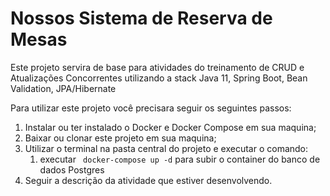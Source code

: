 # Nossos Sistema de Reserva de Mesas

Este projeto servira de base para atividades do treinamento de CRUD e Atualizações Concorrentes utilizando a stack Java 11, Spring Boot, Bean Validation, JPA/Hibernate

Para utilizar este projeto você precisara seguir os seguintes passos:
1. Instalar ou ter instalado o Docker e Docker Compose em sua maquina;
2. Baixar ou clonar este projeto em sua maquina;
3. Utilizar o terminal na pasta central do projeto e executar o comando:
    1. executar ``` docker-compose up -d``` para subir o container do banco de dados Postgres
4. Seguir a descrição da atividade que estiver desenvolvendo.